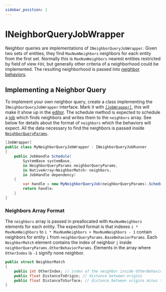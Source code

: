 ```yaml
---
sidebar_position: 1
---
```


# INeighborQueryJobWrapper

Neighbor queries are implementations of `INeighborQueryJobWrapper`. Given two sets of entities, they find `MaxNumNeighbors` neighbors for each entity from the first set. Normally this is `MaxNumNeighbors` nearest entities restricted by field of view `FOV`, but generally other criteria of a neighborhood could be implemented. The resulting neighborhood is passed into [neighbor behaviors](/docs/documentation-core/behaviors/neighbor-behaviors/intro).

## Implementing a Neighbor Query

To implement your own neighbor query, create a class implementing the `INeighborQueryJobWrapper` interface. Mark it with [`[JobWrapper]`](/docs/documentation-core/attributes#jobwrapperattribute), this will make it show up in the [editor](/docs/documentation-core/editor). The schedule method is expected to schedule a [job](https://docs.unity3d.com/Manual/job-system.html) which finds neighbors and writes them to the `neighbors` array. See below for details about the format of `neighbors` which the behaviors will expect. All the data necessary to find the neighbors is passed inside [`NeighborQueryParams`](/docs/documentation-core/queries/neighbor_queries/neighbor-params).

```csharp title="MyNeighborQueryJobWrapper.cs"
[JobWrapper]
public class MyNeighborQueryJobWrapper : INeighborQueryJobRunner
{
    public JobHandle Schedule(
        SystemBase systemBase,
        in NeighborQueryParams neighborQueryParams,
        in NativeArray<NeighborMatch> neighbors,
        in JobHandle dependency)
    {
        var handle = new MyNeighborQueryJob(neighborQueryParams).Schedule(dependency);
        return handle;
    }
}
```

### Neighbors Array Format

The `neighbors` array is passed in preallocated with `MaxNumNeighbors` elements for each entity. The expected format is that indexes `i * MaxNumNeighbors` to `i * MaxNumNeighbors + MaxNumNeighbors - 1` contain neighbors for entity `i` from `neighborQueryParams.BaseBehaviorParams`. Each `NeighborMatch` element contains the index of neighbor `j` inside `neighborQueryParams.OtherBehaviorParams`. Elements in the array where `OtherIndex` is `-1` signify none neighbor. 

```csharp title="INeighborQueryJobWrapper.cs"
public struct NeighborMatch
{
    public int OtherIndex; // index of the neighbor inside OtherBehaviorParams
    public float DistanceToOrigin; // distance between origins
    public float DistanceToSurface; // distance between origins minus the radii of the two entities
}
```
